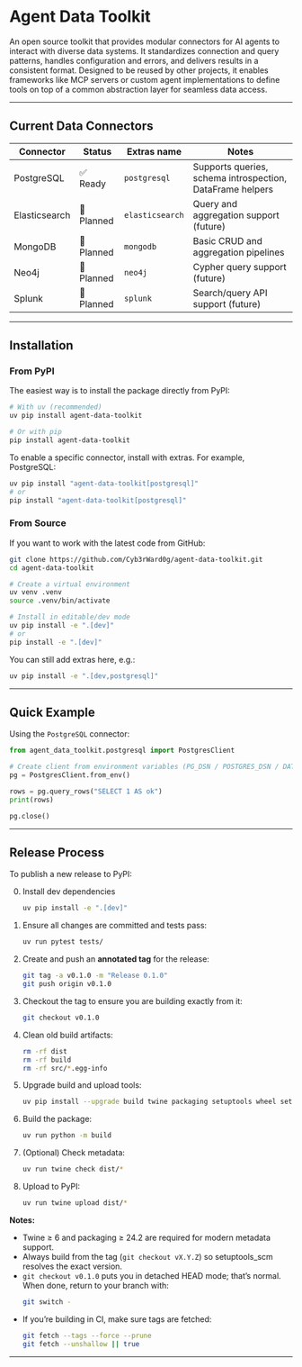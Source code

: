 # Agent Data Toolkit

An open source toolkit that provides modular connectors for AI agents to interact with diverse data systems. It standardizes connection and query patterns, handles configuration and errors, and delivers results in a consistent format. Designed to be reused by other projects, it enables frameworks like MCP servers or custom agent implementations to define tools on top of a common abstraction layer for seamless data access.

---

## Current Data Connectors

| Connector    | Status     | Extras name    | Notes                                      |
|--------------|-----------|----------------|--------------------------------------------|
| PostgreSQL   | ✅ Ready   | `postgresql`   | Supports queries, schema introspection, DataFrame helpers |
| Elasticsearch| 🚧 Planned| `elasticsearch`| Query and aggregation support (future)     |
| MongoDB      | 🚧 Planned| `mongodb`      | Basic CRUD and aggregation pipelines       |
| Neo4j        | 🚧 Planned| `neo4j`        | Cypher query support (future)              |
| Splunk       | 🚧 Planned| `splunk`       | Search/query API support (future)          |


---

## Installation

### From PyPI

The easiest way is to install the package directly from PyPI:

```bash
# With uv (recommended)
uv pip install agent-data-toolkit

# Or with pip
pip install agent-data-toolkit
```

To enable a specific connector, install with extras. For example, PostgreSQL:

```bash
uv pip install "agent-data-toolkit[postgresql]"
# or
pip install "agent-data-toolkit[postgresql]"
```

### From Source

If you want to work with the latest code from GitHub:

```bash
git clone https://github.com/Cyb3rWard0g/agent-data-toolkit.git
cd agent-data-toolkit

# Create a virtual environment
uv venv .venv
source .venv/bin/activate

# Install in editable/dev mode
uv pip install -e ".[dev]"
# or
pip install -e ".[dev]"
```

You can still add extras here, e.g.:

```bash
uv pip install -e ".[dev,postgresql]"
```

---

## Quick Example

Using the `PostgreSQL` connector:

```python
from agent_data_toolkit.postgresql import PostgresClient

# Create client from environment variables (PG_DSN / POSTGRES_DSN / DATABASE_URL)
pg = PostgresClient.from_env()

rows = pg.query_rows("SELECT 1 AS ok")
print(rows)

pg.close()
```

---

## Release Process

To publish a new release to PyPI:

0. Install dev dependencies
    ```sh
    uv pip install -e ".[dev]"
    ``` 
1. Ensure all changes are committed and tests pass:
    ```sh
    uv run pytest tests/
    ```
2. Create and push an **annotated tag** for the release:
    ```sh
    git tag -a v0.1.0 -m "Release 0.1.0"
    git push origin v0.1.0
    ```
3. Checkout the tag to ensure you are building exactly from it:
    ```sh
    git checkout v0.1.0
    ```
4. Clean old build artifacts:
    ```sh
    rm -rf dist
    rm -rf build
    rm -rf src/*.egg-info
    ```
5. Upgrade build and upload tools:
    ```sh
    uv pip install --upgrade build twine packaging setuptools wheel setuptools_scm
    ```
6. Build the package:
    ```sh
    uv run python -m build
    ```
7. (Optional) Check metadata:
    ```sh
    uv run twine check dist/*
    ```
8. Upload to PyPI:
    ```sh
    uv run twine upload dist/*
    ```

**Notes:**
* Twine ≥ 6 and packaging ≥ 24.2 are required for modern metadata support.
* Always build from the tag (`git checkout vX.Y.Z`) so setuptools_scm resolves the exact version.
* `git checkout v0.1.0` puts you in detached HEAD mode; that’s normal. When done, return to your branch with:
    ```sh
    git switch -
    ```
* If you’re building in CI, make sure tags are fetched:
    ```sh
    git fetch --tags --force --prune
    git fetch --unshallow || true
    ```

---
